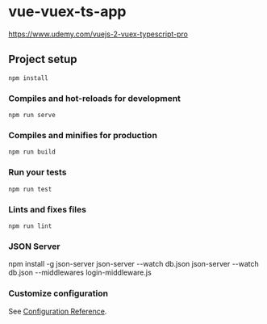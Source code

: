# vue-vuex-ts-app

https://www.udemy.com/vuejs-2-vuex-typescript-pro

## Project setup

```
npm install
```

### Compiles and hot-reloads for development

```
npm run serve
```

### Compiles and minifies for production

```
npm run build
```

### Run your tests

```
npm run test
```

### Lints and fixes files

```
npm run lint
```

### JSON Server

npm install -g json-server
json-server --watch db.json
json-server --watch db.json --middlewares login-middleware.js

### Customize configuration

See [Configuration Reference](https://cli.vuejs.org/config/).
